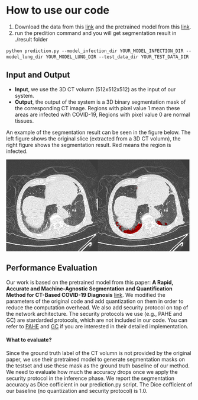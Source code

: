 # How to use our code

1. Download the data from this [link](https://drive.google.com/drive/folders/1g2YDMp4wCALeQLBXi-NsY6eW_wExfHO-?usp=sharing) and the pretrained model from this [link](https://drive.google.com/drive/folders/1ASbqSiKx7d1m1nvSW6h0dba_HlIXA_oq?usp=sharing).
2. run the predition command and you will get segmentation result in ./result folder
```
python prediction.py --model_infection_dir YOUR_MODEL_INFECTION_DIR --model_lung_dir YOUR_MODEL_LUNG_DIR --test_data_dir YOUR_TEST_DATA_DIR
```

## Input and Output

- **Input**, we use the 3D CT volumn (512x512x512) as the input of our system.
- **Output**, the output of the system is a 3D binary segmentation mask of the corresponding CT image. Regions with pixel value 1 mean these areas are infected with COVID-19, Regions with pixel value 0 are normal tissues.
  
An example of the segmentation result can be seen in the figure below. The left figure shows the original slice (extracted from a 3D CT volumn), the right figure shows the segmentation result. Red means the region is infected.

![example](/images/example.png)

## Performance Evaluation

Our work is based on the pretrained model from this paper: **A Rapid, Accurate and Machine-Agnostic Segmentation and Quantification Method for CT-Based COVID-19 Diagnosis** [link](https://ieeexplore.ieee.org/abstract/document/9115057). We modified the parameters of the original code and add quantization on them in order to reduce the computation overhead. We also add security protocol on top of the network architecture. The security protocols we use (e.g., PAHE and GC) are stardarded protocols, which are not included in our code. You can refer to [PAHE](https://github.com/snucrypto/HEAAN) and [GC](https://github.com/ojroques/garbled-circuit) if you are interested in their detailed implementation. 

#### What to evaluate?

Since the ground truth label of the CT volumn is not provided by the original paper, we use their pretrained model to generate segmentation masks on the testset and use these mask as the ground truth baseline of our method. We need to evaluate how much the accuracy drops once we apply the security protocol in the inference phase. We report the segmentation accuracy as Dice cofficient in our prediction.py script. The Dice cofficient of our baseline (no quantization and security protocol) is 1.0.


